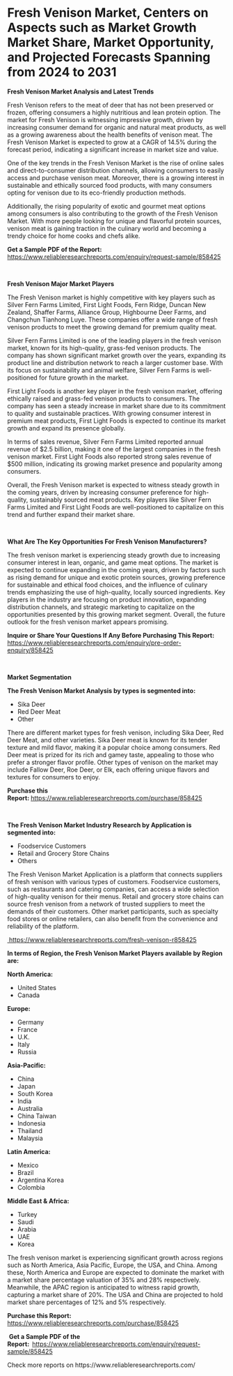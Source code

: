 <p><h1>Fresh Venison Market, Centers on Aspects such as Market Growth Market Share, Market Opportunity, and Projected Forecasts Spanning from 2024 to 2031</h1></p><p><strong>Fresh Venison Market Analysis and Latest Trends</strong></p>
<p><p>Fresh Venison refers to the meat of deer that has not been preserved or frozen, offering consumers a highly nutritious and lean protein option. The market for Fresh Venison is witnessing impressive growth, driven by increasing consumer demand for organic and natural meat products, as well as a growing awareness about the health benefits of venison meat. The Fresh Venison Market is expected to grow at a CAGR of 14.5% during the forecast period, indicating a significant increase in market size and value.</p><p>One of the key trends in the Fresh Venison Market is the rise of online sales and direct-to-consumer distribution channels, allowing consumers to easily access and purchase venison meat. Moreover, there is a growing interest in sustainable and ethically sourced food products, with many consumers opting for venison due to its eco-friendly production methods.</p><p>Additionally, the rising popularity of exotic and gourmet meat options among consumers is also contributing to the growth of the Fresh Venison Market. With more people looking for unique and flavorful protein sources, venison meat is gaining traction in the culinary world and becoming a trendy choice for home cooks and chefs alike.</p></p>
<p><strong>Get a Sample PDF of the Report:&nbsp;</strong> <a href="https://www.reliableresearchreports.com/enquiry/request-sample/858425">https://www.reliableresearchreports.com/enquiry/request-sample/858425</a></p>
<p>&nbsp;</p>
<p><strong>Fresh Venison Major Market Players</strong></p>
<p><p>The Fresh Venison market is highly competitive with key players such as Silver Fern Farms Limited, First Light Foods, Fern Ridge, Duncan New Zealand, Shaffer Farms, Alliance Group, Highbourne Deer Farms, and Changchun Tianhong Luye. These companies offer a wide range of fresh venison products to meet the growing demand for premium quality meat.</p><p>Silver Fern Farms Limited is one of the leading players in the fresh venison market, known for its high-quality, grass-fed venison products. The company has shown significant market growth over the years, expanding its product line and distribution network to reach a larger customer base. With its focus on sustainability and animal welfare, Silver Fern Farms is well-positioned for future growth in the market.</p><p>First Light Foods is another key player in the fresh venison market, offering ethically raised and grass-fed venison products to consumers. The company has seen a steady increase in market share due to its commitment to quality and sustainable practices. With growing consumer interest in premium meat products, First Light Foods is expected to continue its market growth and expand its presence globally.</p><p>In terms of sales revenue, Silver Fern Farms Limited reported annual revenue of $2.5 billion, making it one of the largest companies in the fresh venison market. First Light Foods also reported strong sales revenue of $500 million, indicating its growing market presence and popularity among consumers.</p><p>Overall, the Fresh Venison market is expected to witness steady growth in the coming years, driven by increasing consumer preference for high-quality, sustainably sourced meat products. Key players like Silver Fern Farms Limited and First Light Foods are well-positioned to capitalize on this trend and further expand their market share.</p></p>
<p>&nbsp;</p>
<p><strong>What Are The Key Opportunities For Fresh Venison Manufacturers?</strong></p>
<p><p>The fresh venison market is experiencing steady growth due to increasing consumer interest in lean, organic, and game meat options. The market is expected to continue expanding in the coming years, driven by factors such as rising demand for unique and exotic protein sources, growing preference for sustainable and ethical food choices, and the influence of culinary trends emphasizing the use of high-quality, locally sourced ingredients. Key players in the industry are focusing on product innovation, expanding distribution channels, and strategic marketing to capitalize on the opportunities presented by this growing market segment. Overall, the future outlook for the fresh venison market appears promising.</p></p>
<p><strong>Inquire or Share Your Questions If Any Before Purchasing This Report:</strong> <a href="https://www.reliableresearchreports.com/enquiry/pre-order-enquiry/858425">https://www.reliableresearchreports.com/enquiry/pre-order-enquiry/858425</a></p>
<p>&nbsp;</p>
<p><strong>Market Segmentation</strong></p>
<p><strong>The Fresh Venison Market Analysis by types is segmented into:</strong></p>
<p><ul><li>Sika Deer</li><li>Red Deer Meat</li><li>Other</li></ul></p>
<p><p>There are different market types for fresh venison, including Sika Deer, Red Deer Meat, and other varieties. Sika Deer meat is known for its tender texture and mild flavor, making it a popular choice among consumers. Red Deer meat is prized for its rich and gamey taste, appealing to those who prefer a stronger flavor profile. Other types of venison on the market may include Fallow Deer, Roe Deer, or Elk, each offering unique flavors and textures for consumers to enjoy.</p></p>
<p><strong>Purchase this Report:&nbsp;</strong><a href="https://www.reliableresearchreports.com/purchase/858425">https://www.reliableresearchreports.com/purchase/858425</a></p>
<p>&nbsp;</p>
<p><strong>The Fresh Venison Market Industry Research by Application is segmented into:</strong></p>
<p><ul><li>Foodservice Customers</li><li>Retail and Grocery Store Chains</li><li>Others</li></ul></p>
<p><p>The Fresh Venison Market Application is a platform that connects suppliers of fresh venison with various types of customers. Foodservice customers, such as restaurants and catering companies, can access a wide selection of high-quality venison for their menus. Retail and grocery store chains can source fresh venison from a network of trusted suppliers to meet the demands of their customers. Other market participants, such as specialty food stores or online retailers, can also benefit from the convenience and reliability of the platform.</p></p>
<p><a href="https://www.reliableresearchreports.com/fresh-venison-r858425">&nbsp;https://www.reliableresearchreports.com/fresh-venison-r858425</a></p>
<p><strong>In terms of Region, the Fresh Venison Market Players available by Region are:</strong></p>
<p>
    <p> <strong> North America: </strong>
        <ul>
            <li>United States</li>
            <li>Canada</li>
        </ul>
        </p> 
    <p> <strong> Europe: </strong>
        <ul>
            <li>Germany</li>
            <li>France</li>
            <li>U.K.</li>
            <li>Italy</li>
            <li>Russia</li>
        </ul>
        </p> 
    <p> <strong> Asia-Pacific: </strong>
        <ul>
            <li>China</li>
            <li>Japan</li>
            <li>South Korea</li>
            <li>India</li>
            <li>Australia</li>
            <li>China Taiwan</li>
            <li>Indonesia</li>
            <li>Thailand</li>
            <li>Malaysia</li>
        </ul>
        </p> 
    <p> <strong> Latin America: </strong>
        <ul>
            <li>Mexico</li>
            <li>Brazil</li>
            <li>Argentina Korea</li>
            <li>Colombia</li>
        </ul>
        </p> 
    <p> <strong> Middle East & Africa: </strong>
        <ul>
            <li>Turkey</li>
            <li>Saudi</li>
            <li>Arabia</li>
            <li>UAE</li>
            <li>Korea</li>
        </ul>
    </p>
    </p>
<p><p>The fresh venison market is experiencing significant growth across regions such as North America, Asia Pacific, Europe, the USA, and China. Among these, North America and Europe are expected to dominate the market with a market share percentage valuation of 35% and 28% respectively. Meanwhile, the APAC region is anticipated to witness rapid growth, capturing a market share of 20%. The USA and China are projected to hold market share percentages of 12% and 5% respectively.</p></p>
<p><strong>Purchase this Report: </strong><a href="https://www.reliableresearchreports.com/purchase/858425">https://www.reliableresearchreports.com/purchase/858425</a></p>
<p>&nbsp;<strong>Get a Sample PDF of the Report:&nbsp;&nbsp;</strong><a href="https://www.reliableresearchreports.com/enquiry/request-sample/858425">https://www.reliableresearchreports.com/enquiry/request-sample/858425</a></p>
<p><strong></strong></p>
<p>Check more reports on https://www.reliableresearchreports.com/</p>